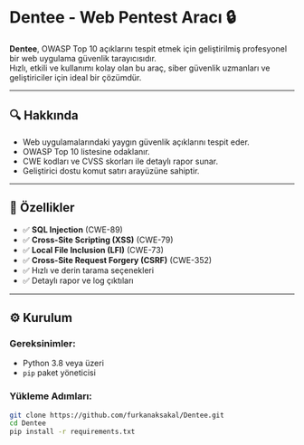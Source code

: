 # Dentee - Web Pentest Aracı 🔒

**Dentee**, OWASP Top 10 açıklarını tespit etmek için geliştirilmiş profesyonel bir web uygulama güvenlik tarayıcısıdır.  
Hızlı, etkili ve kullanımı kolay olan bu araç, siber güvenlik uzmanları ve geliştiriciler için ideal bir çözümdür.

---

## 🔍 Hakkında

- Web uygulamalarındaki yaygın güvenlik açıklarını tespit eder.  
- OWASP Top 10 listesine odaklanır.  
- CWE kodları ve CVSS skorları ile detaylı rapor sunar.  
- Geliştirici dostu komut satırı arayüzüne sahiptir.  

---

## 🚀 Özellikler

- ✅ **SQL Injection** (CWE-89)  
- ✅ **Cross-Site Scripting (XSS)** (CWE-79)  
- ✅ **Local File Inclusion (LFI)** (CWE-73)  
- ✅ **Cross-Site Request Forgery (CSRF)** (CWE-352)  
- ✅ Hızlı ve derin tarama seçenekleri  
- ✅ Detaylı rapor ve log çıktıları  

---

## ⚙️ Kurulum

### Gereksinimler:
- Python 3.8 veya üzeri  
- `pip` paket yöneticisi  

### Yükleme Adımları:
```bash
git clone https://github.com/furkanaksakal/Dentee.git
cd Dentee
pip install -r requirements.txt
